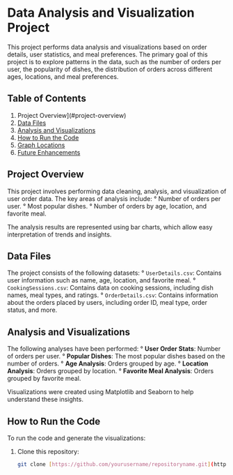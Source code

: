 # Data Analysis and Visualization Project

This project performs data analysis and visualizations based on order details, user statistics, and meal preferences. The primary goal of this project is to explore patterns in the data, such as the number of orders per user, the popularity of dishes, the distribution of orders across different ages, locations, and meal preferences.

## Table of Contents
1. Project Overview](#project-overview)
2. [Data Files](#data-files)
3. [Analysis and Visualizations](#analysis-and-visualizations)
4. [How to Run the Code](#how-to-run-the-code)
5. [Graph Locations](#graph-locations)
6. [Future Enhancements](#future-enhancements)

## Project Overview
This project involves performing data cleaning, analysis, and visualization of user order data. The key areas of analysis include:
° Number of orders per user.
° Most popular dishes.
° Number of orders by age, location, and favorite meal.

The analysis results are represented using bar charts, which allow easy interpretation of trends and insights.

## Data Files
The project consists of the following datasets:
° `UserDetails.csv`: Contains user information such as name, age, location, and favorite meal.
° `CookingSessions.csv`: Contains data on cooking sessions, including dish names, meal types, and ratings.
° `OrderDetails.csv`: Contains information about the orders placed by users, including order ID, meal type, order status, and more.

## Analysis and Visualizations
The following analyses have been performed:
° **User Order Stats**: Number of orders per user.
° **Popular Dishes**: The most popular dishes based on the number of orders.
° **Age Analysis**: Orders grouped by age.
° **Location Analysis**: Orders grouped by location.
° **Favorite Meal Analysis**: Orders grouped by favorite meal.

Visualizations were created using Matplotlib and Seaborn to help understand these insights.

## How to Run the Code
To run the code and generate the visualizations:

1. Clone this repository:
   ```bash
   git clone [https://github.com/yourusername/repositoryname.git](https://github.com/Siddhi-Kumari/data_analysis.git)
